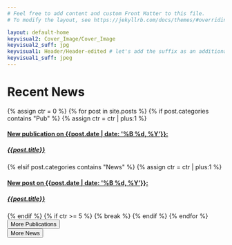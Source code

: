 ```yaml
---
# Feel free to add content and custom Front Matter to this file.
# To modify the layout, see https://jekyllrb.com/docs/themes/#overriding-theme-defaults

layout: default-home
keyvisual2: Cover_Image/Cover_Image
keyvisual2_suff: jpg
keyvisual1: Header/Header-edited # let's add the suffix as an additional variable
keyvisual1_suff: jpeg
---
```


<!-- <h1 class="center">test odd</h1> -->
<!-- {% assign pages = site.pages | where_exp: "item" , "item.path contains '_pages/'"%}
{% for item in pages %}
  <p> {{item.title}} {{item.permalink}} </p>
{% endfor %} -->

<!-- This is the carousel title -->
<div class="specials-grey">
<div class="center">
    <h1> Recent News </h1>
</div>
</div>

<head>
  <!-- other head stuff... -->
  <!-- <link rel="stylesheet" href="{{site.url}}/assets/css/flickity.css" media="screen"> -->
  <link rel="stylesheet" href="{{site.baseurl}}/assets/css/flickity.css" media="screen">
</head>

<!-- Start the carousel -->
<div class="container">
<body>
<!-- Flickity HTML init -->
<div class="carousel js-flickity">
  {% assign ctr = 0 %}
  {% for post in site.posts %} <!-- Loop over Pub and News posts -->
    {% if post.categories contains "Pub" %}
    {% assign ctr = ctr | plus:1 %}
    <div class="carousel-cell">
      <a href="{{ post.url | prepend: site.baseurl | replace: '//', '/' }}">
        <div class="carousel-inner">
            <div class="active item">
            <div class="carousel-content">
                <h4>New publication on {{post.date | date: '%B %d, %Y'}}:</h4>
            </div>
            <div class="carousel-caption">
                <h5>{{post.title}}</h5>
            </div>
            <img src="{{site.baseurl}}/assets/content/Images/Pubs/{{ post.year }}/{{ post.pub-id }}/{{ post.pubtitlepic }}.{{ post.pubtitlepic_suff }}" alt="">
            </div>
        </div>
      </a>
    </div>
    {% elsif post.categories contains "News" %}
    {% assign ctr = ctr | plus:1 %}
    <div class="carousel-cell">
      <a href="{{ post.url | prepend: site.baseurl | replace: '//', '/' }}">
        <div class="carousel-inner">
            <div class="active item">
            <div class="carousel-content">
                <h4>New post on {{post.date | date: '%B %d, %Y'}}:</h4>
            </div>
            <div class="carousel-caption">
                <h5>{{post.title}}</h5>
            </div>
            <img src="{{site.baseurl}}/assets/content/Images/News/{{ post.year }}/{{ post.post-id }}/{{ post.titlepic }}.{{ post.titlepic_suff }}" alt="">
            </div>
        </div>
      </a>
    </div>
    {% endif %}  
    {% if ctr >= 5 %}
      {% break %}
    {% endif %}
  {% endfor %}
    <!-- Now add the last cell for linking to other pages -->
    <div class="carousel-cell">
        <div class="carousel-inner">
            <div class="active item">
            <div class="center">
                <a href="{{site.baseurl}}/_pages/publications"><button class="carousel-button-2 shadow">More Publications</button></a>
            </div>
            <div class="center">
                <a href="{{site.baseurl}}/_pages/news"><button class="carousel-button-1 shadow">More News</button></a>
            </div>
            <img src="{{site.baseurl}}/assets/content/Images/Misc/blank.jpg" alt="">
            </div>
        </div>
    </div>
</div>
  <!-- all your great html... -->
  <!-- <script src="{{site.url}}/assets/css/flickity.pkgd.min.js"></script> -->
  <script src="{{site.baseurl}}/assets/css/flickity.pkgd.min.js"></script>
</body>
</div>

